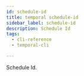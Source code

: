 ```yaml
---
id: schedule-id
title: temporal schedule-id
sidebar_label: schedule-id
description: Schedule Id
tags:
  - cli-reference
  - temporal-cli

---
```


Schedule Id.
